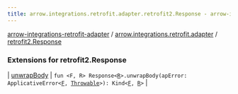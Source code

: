 ```yaml
---
title: arrow.integrations.retrofit.adapter.retrofit2.Response - arrow-integrations-retrofit-adapter
---
```


[arrow-integrations-retrofit-adapter](../../index.html) / [arrow.integrations.retrofit.adapter](../index.html) / [retrofit2.Response](./index.html)

### Extensions for retrofit2.Response

| [unwrapBody](unwrap-body.html) | `fun <F, R> Response<`[`R`](unwrap-body.html#R)`>.unwrapBody(apError: ApplicativeError<`[`F`](unwrap-body.html#F)`, `[`Throwable`](https://kotlinlang.org/api/latest/jvm/stdlib/kotlin/-throwable/index.html)`>): Kind<`[`F`](unwrap-body.html#F)`, `[`R`](unwrap-body.html#R)`>` |

